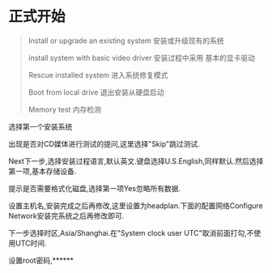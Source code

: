 # 正式开始

> Install or upgrade an existing system 安装或升级现有的系统
>
> install system with basic video driver 安装过程中采用 基本的显卡驱动
>
> Rescue installed system 进入系统修复模式
>
> Boot from local drive 退出安装从硬盘启动
>
> Memory test 内存检测

选择第一个安装系统

出现是否对CD媒体进行测试的提问,这里选择"Skip"跳过测试.

Next下一步,选择安装过程语言,默认英文.键盘选择U.S.English,同样默认.然后选择第一项,基本存储设备.

提示是否需要格式化磁盘,选择第一项Yes忽略所有数据.

设置主机名,安装完成之后再修改,这里设置为headplan.下面的配置网络Configure Network安装完系统之后再修改即可.

下一步选择时区,Asia/Shanghai.在"System clock user UTC"取消前面打勾,不使用UTC时间.

设置root密码,\*\*\*\*\*\*



